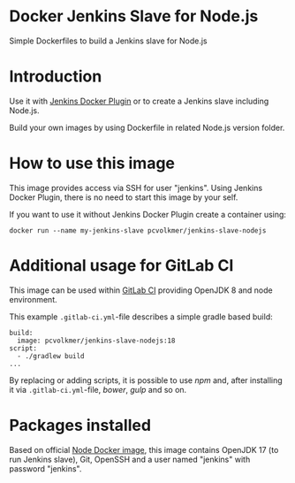 # Docker Jenkins Slave for Node.js

Simple Dockerfiles to build a Jenkins slave for Node.js

# Introduction

Use it with [Jenkins Docker Plugin](https://wiki.jenkins-ci.org/display/JENKINS/Docker+Plugin) or to create a Jenkins slave including Node.js.

Build your own images by using Dockerfile in related Node.js version folder.

# How to use this image

This image provides access via SSH for user "jenkins". Using Jenkins Docker Plugin, there is no need to start this image by your self.

If you want to use it without Jenkins Docker Plugin create a container using:

    docker run --name my-jenkins-slave pcvolkmer/jenkins-slave-nodejs

# Additional usage for GitLab CI

This image can be used within [GitLab CI](https://docs.gitlab.com/ce/ci/docker/using_docker_build.html) providing OpenJDK 8 and node environment.

This example `.gitlab-ci.yml`-file describes a simple gradle based build:

    build:
      image: pcvolkmer/jenkins-slave-nodejs:18
    script:
      - ./gradlew build
    ...

By replacing or adding scripts, it is possible to use *npm* and, after installing it via `.gitlab-ci.yml`-file, *bower*, *gulp* and so on.

# Packages installed

Based on official [Node Docker image](https://registry.hub.docker.com/_/node/), this image contains OpenJDK 17 (to run Jenkins slave), Git, OpenSSH and a user named "jenkins" with password "jenkins".
